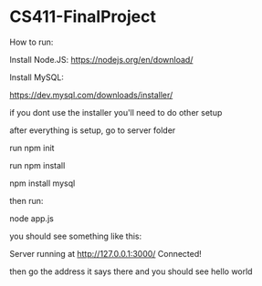 # CS411-FinalProject


How to run:

Install Node.JS:
https://nodejs.org/en/download/

Install MySQL:

https://dev.mysql.com/downloads/installer/

if you dont use the installer you'll need to do other setup

after everything is setup, go to server folder

run npm init

run npm install

npm install mysql

then run:

node app.js


you should see something like this:

Server running at http://127.0.0.1:3000/
Connected!

then go the address it says there and you should see hello world
